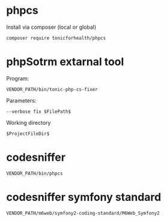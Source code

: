 # phpcs

Install via composer (local or global)

    composer require tonicforhealth/phpcs

# phpSotrm extarnal tool

Program:

    VENDOR_PATH/bin/tonic-php-cs-fixer

Parameters:

    --verbose fix $FilePath$

Working directory

    $ProjectFileDir$

# codesniffer

    VENDOR_PATH/bin/phpcs

# codesniffer symfony standard

    VENDOR_PATH/m6web/symfony2-coding-standard/M6Web_Symfony2